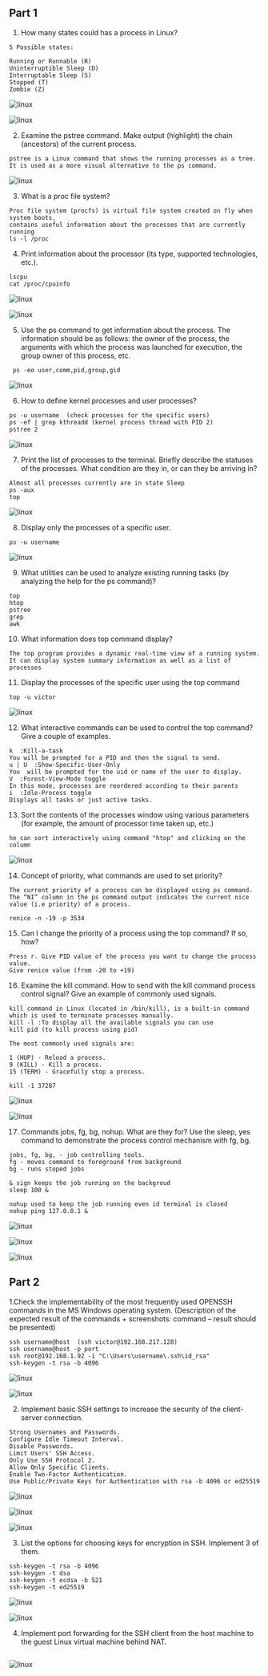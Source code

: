 ## Part 1

1. How many states could has a process in Linux?
```
5 Possible states:

Running or Runnable (R)
Uninterruptible Sleep (D)
Interruptable Sleep (S)
Stopped (T)
Zombie (Z)
```

![linux](./images/51.png "linux")

![linux](./images/52.png "linux")

2. Examine the pstree command. Make output (highlight) the chain (ancestors) of the current process.
```
pstree is a Linux command that shows the running processes as a tree. It is used as a more visual alternative to the ps command.
```
![linux](./images/53.png "linux")
 
3. What is a proc file system?
```
Proc file system (procfs) is virtual file system created on fly when system boots,
contains useful information about the processes that are currently running
ls -l /proc
```
4. Print information about the processor (its type, supported technologies, etc.).
```
lscpu
cat /proc/cpuinfo
```
![linux](./images/54.png "linux")

![linux](./images/55.png "linux")

5. Use the ps command to get information about the process. The information should be as follows: the owner of the process, 
the arguments with which the process was launched for execution, the group owner of this process, etc.
```
 ps -eo user,comm,pid,group,gid
```
![linux](./images/56.png "linux")

6. How to define kernel processes and user processes?
```
ps -u username  (check processes for the specific users)
ps -ef | grep kthreadd (kernel process thread with PID 2)
pstree 2
```
![linux](./images/57.png "linux")

7. Print the list of processes to the terminal. Briefly describe the statuses of the processes. 
 What condition are they in, or can they be arriving in?
```
Almost all processes currently are in state Sleep
ps -aux
top
```
![linux](./images/58.png "linux")

8. Display only the processes of a specific user.
```
ps -u username
```
![linux](./images/59.png "linux")

9. What utilities can be used to analyze existing running tasks (by analyzing the help for the ps command)?
```
top
htop
pstree
grep
awk
```
10. What information does top command display?
```
The top program provides a dynamic real-time view of a running system. 
It can display system summary information as well as a list of processes
```
11. Display the processes of the specific user using the top command
```
top -u victor
```
![linux](./images/60.png "linux")

12. What interactive commands can be used to control the top command? Give a couple of examples.
```
k  :Kill-a-task
You will be prompted for a PID and then the signal to send.
u | U  :Show-Specific-User-Only
You  will be prompted for the uid or name of the user to display.
V  :Forest-View-Mode toggle
In this mode, processes are reordered according to their parents
i  :Idle-Process toggle
Displays all tasks or just active tasks.
```

13. Sort the contents of the processes window using various parameters (for example, the amount of processor time taken up, etc.)
```
he can sort interactively using command "htop" and clicking on the column
```
![linux](./images/61.png "linux")

14. Concept of priority, what commands are used to set priority?
```
The current priority of a process can be displayed using ps command.
The “NI” column in the ps command output indicates the current nice value (i.e priority) of a process.

renice -n -19 -p 3534
```
15. Can I change the priority of a process using the top command? If so, how?
```
Press r. Give PID value of the process you want to change the process value. 
Give renice value (from -20 to +19)
```
16. Examine the kill command. How to send with the kill command process control signal? Give an example of commonly used signals.
```
kill command in Linux (located in /bin/kill), is a built-in command which is used to terminate processes manually.
kill -l :To display all the available signals you can use
kill pid (to kill process using pid)
 
The most commonly used signals are:

1 (HUP) - Reload a process.
9 (KILL) - Kill a process.
15 (TERM) - Gracefully stop a process.

kill -1 37287
```
![linux](./images/62.png "linux")

![linux](./images/63.png "linux")

17. Commands jobs, fg, bg, nohup. What are they for? Use the sleep, yes command to demonstrate the process control mechanism with fg, bg.
```
jobs, fg, bg, - job controlling tools. 
fg - moves command to foreground from background
bg - runs stoped jobs

& sign keeps the job running on the backgroud
sleep 100 &

nohup used to keep the job running even id terminal is closed
nohup ping 127.0.0.1 &
```
![linux](./images/64.png "linux")

![linux](./images/65.png "linux")

![linux](./images/67.png "linux")

## Part 2

1.Check the implementability of the most frequently used OPENSSH commands in the MS Windows operating system. 
(Description of the expected result of the commands + screenshots: command – result should be presented)
```
ssh username@host  (ssh victor@192.168.217.128)
ssh username@host -p port
ssh root@192.168.1.92 -i "C:\Users\username\.ssh\id_rsa"
ssh-keygen -t rsa -b 4096
```
![linux](./images/68.png "linux")

![linux](./images/69.png "linux")

2. Implement basic SSH settings to increase the security of the client-server connection.
```
Strong Usernames and Passwords.
Configure Idle Timeout Interval.
Disable Passwords.
Limit Users' SSH Access.
Only Use SSH Protocol 2. 
Allow Only Specific Clients. 
Enable Two-Factor Authentication. 
Use Public/Private Keys for Authentication with rsa -b 4096 or ed25519
```
![linux](./images/70.png "linux")

![linux](./images/71.png "linux")

![linux](./images/72.png "linux")

3. List the options for choosing keys for encryption in SSH. Implement 3 of them.
```
ssh-keygen -t rsa -b 4096
ssh-keygen -t dsa 
ssh-keygen -t ecdsa -b 521 
ssh-keygen -t ed25519
```
![linux](./images/73.png "linux")

![linux](./images/74.png "linux")

4. Implement port forwarding for the SSH client from the host machine to the guest Linux virtual machine behind NAT.
```

```
![linux](./images/75.png "linux")

